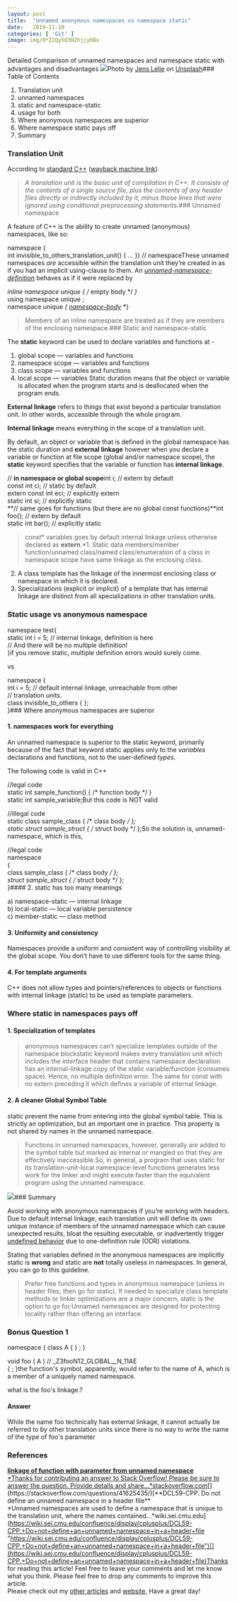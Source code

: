 ```yaml
---
layout:	post
title:	"Unnamed anonymous namespaces vs namespace static"
date:	2019-11-10
categories: [ 'Git' ]
image: img/0*Z2Qy5Q3HZhjjy6Bx
---
```


  Detailed Comparison of unnamed namespaces and namespace static with advantages and disadvantages   ![](/img/0*Z2Qy5Q3HZhjjy6Bx)Photo by [Jens Lelie](https://unsplash.com/@leliejens?utm_source=medium&utm_medium=referral) on [Unsplash](https://unsplash.com?utm_source=medium&utm_medium=referral)### Table of Contents

1. Translation unit  
2. unnamed namespaces  
3. static and namespace-static  
4. usage for both  
5. Where anonymous namespaces are superior  
6. Where namespace static pays off  
7. Summary

### Translation Unit

According to [standard C++](http://www.efnetcpp.org/wiki/ISO/IEC_14882) ([wayback machine link](http://web.archive.org/web/20070403232333/http://www.efnetcpp.org/wiki/ISO/IEC_14882))


> *A translation unit is the basic unit of compilation in C++. It consists of the contents of a single source file, plus the contents of any header files directly or indirectly included by it, minus those lines that were ignored using conditional preprocessing statements.*### Unnamed namespace

A feature of C++ is the ability to create unnamed (anonymous) namespaces, like so:

namespace {  
 int invisible\_to\_others\_translation\_unit() { ... }} // namespaceThese unnamed namespaces *are* accessible within the translation unit they’re created in as if you had an implicit using-clause to them. An [*unnamed-namespace-definition*](http://eel.is/c++draft/namespace.def#nt:unnamed-namespace-definition) behaves as if it were replaced by

*inline namespace unique *{* /* empty body */ *}*  
using namespace unique *;*  
namespace unique *{* *[*namespace-body*](http://eel.is/c++draft/namespace.def#nt:namespace-body)* *}
> Members of an inline namespace are treated as if they are members of the enclosing namespace.### Static and namespace-static

The **static** keyword can be used to declare variables and functions at -

1. global scope — variables and functions
2. namespace scope — variables and functions
3. class scope — variables and functions
4. local scope — variables
Static duration means that the object or variable is allocated when the program starts and is deallocated when the program ends.

**External linkage** refers to things that exist beyond a particular translation unit. In other words, accessible through the whole program.

**Internal linkage** means everything in the scope of a translation unit.

By default, an object or variable that is defined in the global namespace has the static duration and **external linkage** however when you declare a variable or function at file scope (global and/or namespace scope), the **static** keyword specifies that the variable or function has **internal linkage**.

// **in namespace or global scope**int i; // extern by default  
const int ci; // static by default  
extern const int eci; // explicitly extern  
static int si; // explicitly static  
**// same goes for functions (but there are no global const functions)**int foo(); // extern by default  
static int bar(); // explicitly static
> *const** variables goes by default internal linkage unless otherwise declared as **extern**.*1. Static data members/member function/unnamed class/named class/enumeration of a class in namespace scope have same linkage as the enclosing class.
2. A class template has the linkage of the innermost enclosing class or namespace in which it is declared.
3. Specializations (explicit or implicit) of a template that has internal linkage are distinct from all specializations in other translation units.
### Static usage vs anonymous namespace

namespace test{  
 static int i = 5; // internal linkage, definition is here  
 // And there will be no multiple definition!  
}if you remove static, multiple definition errors would surely come.

vs

namespace {  
 int i = 5; // default internal linkage, unreachable from other   
 // translation units.  
 class invisible\_to\_others { };  
}### Where anonymous namespaces are superior

#### 1. namespaces work for everything

An unnamed namespace is superior to the static keyword, primarily because of the fact that keyword static applies only to the *variables* declarations and functions, not to the user-defined *types*.

The following code is valid in C++

 //legal code  
 static int sample\_function() { /* function body */ }  
 static int sample\_variable;But this code is NOT valid

//illegal code  
 static class sample\_class { /* class body */ };  
 static struct sample\_struct { /* struct body */ };So the solution is, unnamed-namespace, which is this,

 //legal code  
 namespace   
 {   
 class sample\_class { /* class body */ };  
 struct sample\_struct { /* struct body */ };  
 }#### 2. static has too many meanings

a) namespace-static — internal linkage  
b) local-static — local variable persistence  
c) member-static — class method

#### 3. Uniformity and consistency

Namespaces provide a uniform and consistent way of controlling visibility at the global scope. You don’t have to use different tools for the same thing.

#### 4. For template arguments

C++ does not allow types and pointers/references to objects or functions with internal linkage (static) to be used as template parameters.

### Where static in namespaces pays off

#### 1. Specialization of templates


> anonymous namespaces can’t specialize templates outside of the namespace blockstatic keyword makes every translation unit which includes the interface header that contains namespace declaration has an internal-linkage copy of the static variable/function (consumes space). Hence, no multiple definition error. The same for const with no extern preceding it which defines a variable of internal linkage.

#### 2. A cleaner Global Symbol Table

static prevent the name from entering into the global symbol table. This is strictly an optimization, but an important one in practice. This property is not shared by names in the unnamed namespace.


> Functions in unnamed namespaces, however, generally are added to the symbol table but marked as internal or mangled so that they are effectively inaccessible.So, in general, a program that uses static for its translation-unit-local namespace-level functions generates less work for the linker and might execute faster than the equivalent program using the unnamed namespace.

![](/img/0*EHATWzKSD1maPiFs.gif)### Summary

Avoid working with anonymous namespaces if you’re working with headers. Due to default internal linkage, each translation unit will define its own unique instance of members of the unnamed namespace which can cause unexpected results, bloat the resulting executable, or inadvertently trigger [undefined behavior](https://wiki.sei.cmu.edu/confluence/display/cplusplus/BB.+Definitions#BB.Definitions-undefinedbehavior) due to one-definition rule (ODR) violations.

Stating that variables defined in the anonymous namespaces are implicitly static is **wrong** and static are **not** totally useless in namespaces. In general, you can go to this guideline.


> Prefer free functions and types in anonymous namespace (unless in header files, then go for static).
> If needed to specialize class template methods or linker optimizations are a major concern, static is the option to go for.Unnamed namespaces are designed for protecting locality rather than offering an interface.

### Bonus Question 1

namespace { class A { } ; }  
  
void foo ( A ) // \_Z3fooN12\_GLOBAL\_\_N\_11AE  
{ ; }the function's symbol, apparently, would refer to the name of A, which is a member of a uniquely named namespace.

what is the foo's linkage.?

#### Answer

While the name foo technically has external linkage, it cannot actually be referred to by other translation units since there is no way to write the name of the type of foo's parameter

### References

[**linkage of function with parameter from unnamed namespace**  
*Thanks for contributing an answer to Stack Overflow! Please be sure to answer the question. Provide details and share…*stackoverflow.com](https://stackoverflow.com/questions/41625435/ "https://stackoverflow.com/questions/41625435/")[](https://stackoverflow.com/questions/41625435/)[**DCL59-CPP. Do not define an unnamed namespace in a header file**  
*Unnamed namespaces are used to define a namespace that is unique to the translation unit, where the names contained…*wiki.sei.cmu.edu](https://wiki.sei.cmu.edu/confluence/display/cplusplus/DCL59-CPP.+Do+not+define+an+unnamed+namespace+in+a+header+file "https://wiki.sei.cmu.edu/confluence/display/cplusplus/DCL59-CPP.+Do+not+define+an+unnamed+namespace+in+a+header+file")[](https://wiki.sei.cmu.edu/confluence/display/cplusplus/DCL59-CPP.+Do+not+define+an+unnamed+namespace+in+a+header+file)Thanks for reading this article! Feel free to leave your comments and let me know what you think. Please feel free to drop any comments to improve this article.  
Please check out my [other articles](https://medium.com/pranayaggarwal25) and [website](http://pranayaggarwal.github.io/), Have a great day!

  